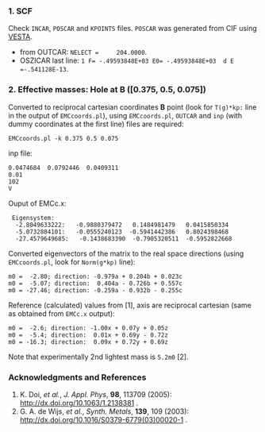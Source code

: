 ### 1. SCF
Check ```INCAR```, ```POSCAR``` and ```KPOINTS``` files. ```POSCAR``` was generated from CIF using [VESTA](http://jp-minerals.org/vesta/en/).  
 - from OUTCAR: ```NELECT =     204.0000```.
 - OSZICAR last line: ```1 F= -.49593848E+03 E0= -.49593848E+03  d E =-.541128E-13```.

### 2. Effective masses: Hole at **B** ([0.375, 0.5, 0.075])
Converted to reciprocal cartesian coordinates **B** point (look for ```T(g)*kp:``` line in the output of ```EMCcoords.pl```), using ```EMCcoords.pl```, ```OUTCAR``` and ```inp``` (with dummy coordinates at the first line) files are required:
```
EMCcoords.pl -k 0.375 0.5 0.075
```

inp file:
```
0.0474684  0.0792446  0.0409311
0.01
102
V
```

Ouput of EMCc.x:
```
 Eigensystem:
  -2.8049633222:   -0.9880379472   0.1484981479   0.0415850334
  -5.0732884101:   -0.0555240123  -0.5941442386   0.8024398468
  -27.4579649685:   -0.1438683390  -0.7905320511  -0.5952822668
```

Converted eigenvectors of the matrix to the real space directions (using ```EMCcoords.pl```, look for ```Norm(g*kp)``` line):
```
m0 =  -2.80; direction: -0.979a + 0.204b + 0.023c
m0 =  -5.07; direction:  0.404a - 0.726b + 0.557c
m0 = -27.46; direction: -0.259a - 0.932b - 0.255c
```

Reference (calculated) values from [1], axis are reciprocal cartesian (same as obtained from ```EMCc.x``` output):
```
m0 =  -2.6; direction: -1.00x + 0.07y + 0.05z
m0 =  -5.4; direction:  0.01x + 0.69y - 0.72z
m0 = -16.3; direction:  0.09x + 0.72y + 0.69z
```

Note that experimentally 2nd lightest mass is ```5.2m0``` [2].

### Acknowledgments and References
1. K. Doi, *et al.*, *J. Appl. Phys*, **98**, 113709 (2005): http://dx.doi.org/10.1063/1.2138381 .
1. G. A. de Wijs, *et al.*, *Synth. Metals*, **139**, 109 (2003): http://dx.doi.org/10.1016/S0379-6779(03)00020-1 .